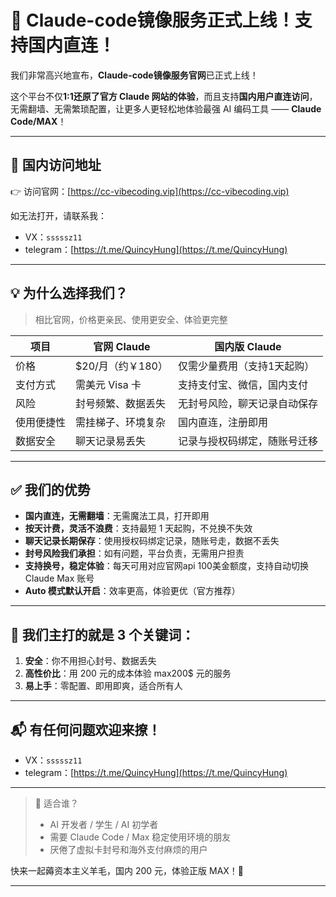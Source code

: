 # 🎉 Claude-code镜像服务正式上线！支持国内直连！

我们非常高兴地宣布，**Claude-code镜像服务官网**已正式上线！

这个平台不仅**1:1还原了官方 Claude 网站的体验**，而且支持**国内用户直连访问**，无需翻墙、无需繁琐配置，让更多人更轻松地体验最强 AI 编码工具 —— **Claude Code/MAX**！

---

## 🚀 国内访问地址

👉 访问官网：[https://cc-vibecoding.vip](https://cc-vibecoding.vip)

如无法打开，请联系我：

- VX：`sssssz11`  
- telegram：[https://t.me/QuincyHung](https://t.me/QuincyHung)  
---

## 💡 为什么选择我们？

> 相比官网，价格更亲民、使用更安全、体验更完整

| 项目 | 官网 Claude | 国内版 Claude |
|------|-------------|----------------|
| 价格 | $20/月（约￥180） | 仅需少量费用（支持1天起购） |
| 支付方式 | 需美元 Visa 卡 | 支持支付宝、微信，国内支付 |
| 风险 | 封号频繁、数据丢失 | 无封号风险，聊天记录自动保存 |
| 使用便捷性 | 需挂梯子、环境复杂 | 国内直连，注册即用 |
| 数据安全 | 聊天记录易丢失 | 记录与授权码绑定，随账号迁移 |

---

## ✅ 我们的优势

- **国内直连，无需翻墙**：无需魔法工具，打开即用
- **按天计费，灵活不浪费**：支持最短 1 天起购，不兑换不失效
- **聊天记录长期保存**：使用授权码绑定记录，随账号走，数据不丢失
- **封号风险我们承担**：如有问题，平台负责，无需用户担责
- **支持换号，稳定体验**：每天可用对应官网api 100美金额度，支持自动切换 Claude Max 账号
- **Auto 模式默认开启**：效率更高，体验更优（官方推荐）

---

## 🧠 我们主打的就是 3 个关键词：

1. **安全**：你不用担心封号、数据丢失
2. **高性价比**：用 200 元的成本体验 max200$ 元的服务
3. **易上手**：零配置、即用即爽，适合所有人

---

## 📬 有任何问题欢迎来撩！

- VX：`sssssz11`  
- telegram：[https://t.me/QuincyHung](https://t.me/QuincyHung)  

---

> 📌 适合谁？
> - AI 开发者 / 学生 / AI 初学者
> - 需要 Claude Code / Max 稳定使用环境的朋友
> - 厌倦了虚拟卡封号和海外支付麻烦的用户

快来一起薅资本主义羊毛，国内 200 元，体验正版 MAX！🎯

---
